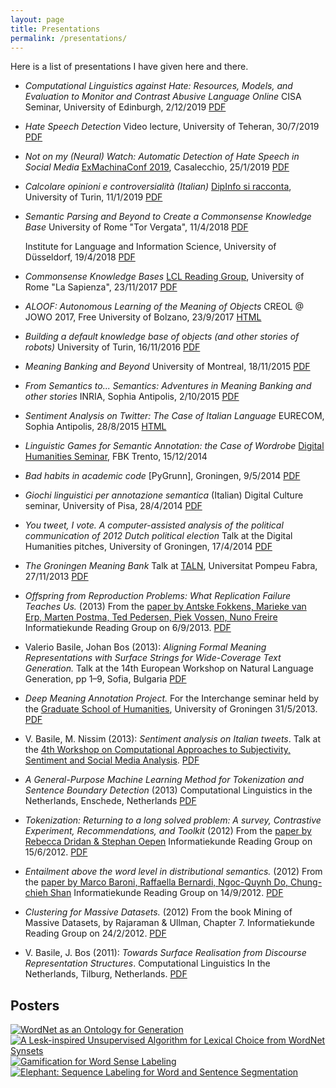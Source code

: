 ```yaml
---
layout: page
title: Presentations
permalink: /presentations/
---
```


Here is a list of presentations I have given here and there.

- *Computational Linguistics against Hate: Resources, Models, and Evaluation to Monitor and Contrast Abusive Language Online*
  CISA Seminar, University of Edinburgh, 2/12/2019
  [PDF](cisa2019.pdf)

- *Hate Speech Detection*
  Video lecture, University of Teheran, 30/7/2019
  [PDF](teheran2019.pdf)

- *Not on my (Neural) Watch: Automatic Detection of Hate Speech in Social Media*
  [ExMachinaConf 2019](https://www.exmachinaconf.it/), Casalecchio, 25/1/2019
  [PDF](exmachinaconf2019.pdf)

- *Calcolare opinioni e controversialità (Italian)*
  [DipInfo si racconta](http://beta.di.unito.it/index.php/italiano/news/eventi/dipinfo-si-racconta-workshop-del-dipartimento-di-informatica), University of Turin, 11/1/2019
  [PDF](dipinfo2019.pdf)

- *Semantic Parsing and Beyond to Create a Commonsense Knowledge Base*
  University of Rome "Tor Vergata", 11/4/2018
  [PDF](tv2018.pdf)
  
  Institute for Language and Information Science, University of Düsseldorf, 19/4/2018
  [PDF](dusseldorf2018.pdf)

- *Commonsense Knowledge Bases*
  [LCL Reading Group](http://wwwusers.di.uniroma1.it/~basile/readinggroup/), University of Rome "La Sapienza", 23/11/2017
  [PDF](commonsensekb.pdf)

- *ALOOF: Autonomous Learning of the Meaning of Objects*
  CREOL @ JOWO 2017, Free University of Bolzano, 23/9/2017
  [HTML](ALOOF/)

- *Building a default knowledge base of objects (and other stories of robots)*
  University of Turin, 16/11/2016
  [PDF](Unito2016.pdf)

- *Meaning Banking and Beyond*
  University of Montreal, 18/11/2015
  [PDF](MeaningBankingAndBeyond.pdf)

- *From Semantics to... Semantics: Adventures in Meaning Banking and other stories*
  INRIA, Sophia Antipolis, 2/10/2015
  [PDF](Wimmics2015.pdf)

- *Sentiment Analysis on Twitter: The Case of Italian Language*
  EURECOM, Sophia Antipolis, 28/8/2015
  [HTML](EURECOM2015/)

- *Linguistic Games for Semantic Annotation: the Case of Wordrobe*
  [Digital Humanities Seminar](https://dh.fbk.eu/events/LinguisticGamesSeminar), FBK Trento, 15/12/2014

- *Bad habits in academic code*
  [PyGrunn], Groningen, 9/5/2014
  [PDF](badhabits.pdf)

- *Giochi linguistici per annotazione semantica* (Italian)
  Digital Culture seminar, University of Pisa, 28/4/2014
  [PDF](wordrobe_unipi.pdf)

- *You tweet, I vote. A computer-assisted analysis of the political
  communication of 2012 Dutch political election*
  Talk at the Digital Humanities pitches,
  University of Groningen, 17/4/2014
  [PDF](YouTweetIVote.pdf)

- *The Groningen Meaning Bank*
  Talk at <a href="http://taln.upf.edu/">TALN</a>,
  Universitat Pompeu Fabra, 27/11/2013
  [PDF](GMB.pdf)

- *Offspring from Reproduction Problems: What Replication Failure Teaches Us.* (2013)
  From the <a href="http://aclweb.org/anthology/P/P13/P13-1166.pdf">
  paper by Antske Fokkens, Marieke van Erp, Marten Postma, Ted Pedersen, Piek Vossen, Nuno Freire</a>
  Informatiekunde Reading Group on 6/9/2013.
  [PDF](reproducibility.pdf)

- Valerio Basile, Johan Bos (2013):
  *Aligning Formal Meaning Representations with Surface Strings for Wide-Coverage Text Generation.*
  Talk at the 14th European Workshop on Natural Language Generation, pp 1&ndash;9, Sofia, Bulgaria
  [PDF](ENLG2013.pdf)

- *Deep Meaning Annotation Project.*
  For the Interchange seminar held by the <a href="http://www.rug.nl/research/gradschool-humanities/">
  Graduate School of Humanities</a>, University of Groningen 31/5/2013.
  [PDF](interchange.pdf)

- V. Basile, M. Nissim (2013):
  *Sentiment analysis on Italian tweets*.
  Talk at the <a href="http://optima.jrc.it/wassa2013/">
  4th Workshop on Computational Approaches to Subjectivity,
  Sentiment and Social Media Analysis</a>.
  [PDF](twita_slides.pdf)


- *A General-Purpose Machine Learning Method for
Tokenization and Sentence Boundary Detection* (2013)
  Computational Linguistics in the Netherlands, Enschede, Netherlands
  [PDF](CLIN2013.pdf)

- *Tokenization: Returning to a long solved problem:
  A survey, Contrastive Experiment, Recommendations, and Toolkit* (2012)
  From the <a href="http://aclweb.org/anthology-new/P/P12/P12-2074.pdf">
  paper by Rebecca Dridan &amp; Stephan Oepen</a>
  Informatiekunde Reading Group on 15/6/2012.
  [PDF](rg_tokenization.pdf)

- *Entailment above the word level in distributional semantics.* (2012)
  From the <a href="http://aclweb.org/anthology-new/E/E12/E12-1004.pdf">
  paper by Marco Baroni, Raffaella Bernardi, Ngoc-Quynh Do, Chung-chieh Shan</a>
  Informatiekunde Reading Group on 14/9/2012.
  [PDF](E12-1004.pdf)

- *Clustering for Massive Datasets.* (2012)
  From the book Mining of Massive Datasets, by Rajaraman &amp; Ullman, Chapter 7.
  Informatiekunde Reading Group on 24/2/2012.
  [PDF](Clustering.pdf)

- V. Basile, J. Bos (2011):
   *Towards Surface Realisation from Discourse Representation Structures*.
  Computational Linguistics In the Netherlands, Tilburg, Netherlands.
  [PDF](CLIN2012.pdf)

Posters
-------

[![WordNet as an Ontology for Generation](posters/WebNLG2015.png)](posters/WebNLG2015.pdf)
[![A Lesk-inspired Unsupervised Algorithm for Lexical Choice from WordNet Synsets](posters/CLiC-it.png)](posters/CLiC-it.pdf)
[![Gamification for Word Sense Labeling](posters/senses.png)](posters/senses.pdf)
[![Elephant: Sequence Labeling for Word and Sentence Segmentation](posters/elephant.png)](posters/elephant.pdf)

